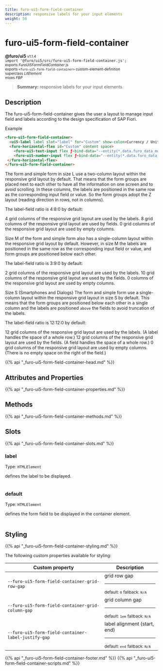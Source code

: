 ```yaml
---
title: furo-ui5-form-field-container
description: responsive labels for your input elements
weight: 50
---
```


# furo-ui5-form-field-container
**@furo/ui5** <small>v1.1.4</small>
<br>`import '@furo/ui5/src/furo-ui5-form-field-container.js';`<small>
<br>exports *FuroUi5FormFieldContainer* js
<br>exports `<furo-ui5-form-field-container>` custom-element-definition
<br>superclass *LitElement*
<br> mixes *FBP*</small>

> **Summary:** responsive labels for your input elements

## Description

The furo-ui5-form-field-container gives the user a layout to manage
input field and labels according to the design specification of SAP Fiori.

Example

```html
<furo-ui5-form-field-container>
  <ui5-label label slot="label" for="Custom" show-colon>Currency / Units (custom)</ui5-label>
  <furo-horizontal-flex id="Custom" content space>
    <furo-ui5-text-input flex ƒ-bind-data="--entity(*.data.furo_data_money_input.currency_code)"></furo-ui5-text-input>
    <furo-ui5-number-input flex ƒ-bind-data="--entity(*.data.furo_data_money_input.units)"></furo-ui5-number-input>
 </furo-horizontal-flex>
</furo-ui5-form-field-container>
```

The form and simple form in size L use a two-column layout within the responsive grid layout by default.
That means that the form groups are placed next to each other to have all the information on one screen and to
avoid scrolling. In these columns, the labels are positioned in the same row as the corresponding input field or value.
So the form groups adopt the Z layout (reading direction in rows, not in columns).

The label-field ratio is 4:8:0 by default:

4 grid columns of the responsive grid layout are used by the labels.
8 grid columns of the responsive grid layout are used by fields.
0 grid columns of the responsive grid layout are used by empty columns.


Size M of the form and simple form also has a single-column layout within the responsive grid layout by default.
However, in size M the labels are positioned in the same row as the corresponding input field or value, and form
groups are positioned below each other.

The label-field ratio is 3:9:0 by default:

2 grid columns of the responsive grid layout are used by the labels.
10 grid columns of the responsive grid layout are used by the fields.
0 columns of the responsive grid layout are used by empty columns.


Size S (Smartphones and Dialogs)
The form and simple form use a single-column layout within the responsive grid layout in size S by default.
This means that the form groups are positioned below each other in a single column and the labels are positioned
`above` the fields to avoid truncation of the labels.

The label-field ratio is 12:12:0 by default:

12 grid columns of the responsive grid layout are used by the labels.
(A label handles the space of a whole row.)
12 grid columns of the responsive grid layout are used by the fields.
(A field handles the space of a whole row.)
0 grid columns of the responsive grid layout are used by empty columns.
(There is no empty space on the right of the field.)

{{% api "_furo-ui5-form-field-container-head.md" %}}

## Attributes and Properties
{{% api "_furo-ui5-form-field-container-properties.md" %}}






## Methods
{{% api "_furo-ui5-form-field-container-methods.md" %}}







## Slots
{{% api "_furo-ui5-form-field-container-slots.md" %}}

### **label**
Type: `HTMLElement`

defines the label to be displayed.
<br><br>
### **default**
Type: `HTMLElement`

defines the form field to be displayed in the container element.
<br><br>
## Styling
{{% api "_furo-ui5-form-field-container-styling.md" %}}

The following custom properties  available for styling:

Custom property | Description
----------------|-------------
`--furo-ui5-form-field-container-grid-row-gap` | grid row gap <hr> <small>default: `0`</small> <small>fallback: `N/A`</small>
`--furo-ui5-form-field-container-grid-column-gap` | grid column gap <hr> <small>default: `1em`</small> <small>fallback: `N/A`</small>
`--furo-ui5-form-field-container-label-justify-gap` | label alignment (start, end) <hr> <small>default: `end`</small> <small>fallback: `N/A`</small>

{{% api "_furo-ui5-form-field-container-footer.md" %}}
{{% api "_furo-ui5-form-field-container-scripts.md" %}}
